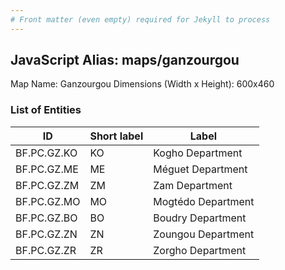```yaml
---
# Front matter (even empty) required for Jekyll to process
---
```


## JavaScript Alias: maps/ganzourgou

Map Name: Ganzourgou
Dimensions (Width x Height): 600x460

### List of Entities

ID | Short label | Label
---|---|---|
BF.PC.GZ.KO|KO|Kogho Department
BF.PC.GZ.ME|ME|Méguet Department
BF.PC.GZ.ZM|ZM|Zam Department
BF.PC.GZ.MO|MO|Mogtédo Department
BF.PC.GZ.BO|BO|Boudry Department
BF.PC.GZ.ZN|ZN|Zoungou Department
BF.PC.GZ.ZR|ZR|Zorgho Department
